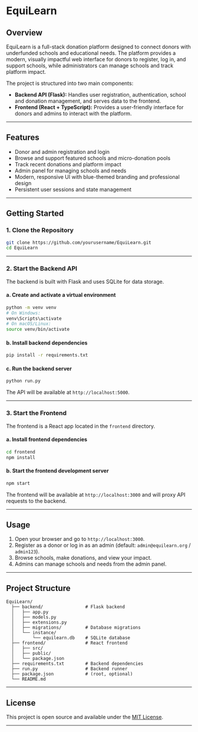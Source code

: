 # EquiLearn

## Overview

EquiLearn is a full-stack donation platform designed to connect donors with underfunded schools and educational needs. The platform provides a modern, visually impactful web interface for donors to register, log in, and support schools, while administrators can manage schools and track platform impact.

The project is structured into two main components:
- **Backend API (Flask):** Handles user registration, authentication, school and donation management, and serves data to the frontend.
- **Frontend (React + TypeScript):** Provides a user-friendly interface for donors and admins to interact with the platform.

---

## Features

- Donor and admin registration and login
- Browse and support featured schools and micro-donation pools
- Track recent donations and platform impact
- Admin panel for managing schools and needs
- Modern, responsive UI with blue-themed branding and professional design
- Persistent user sessions and state management

---

## Getting Started

### 1. Clone the Repository

```bash
git clone https://github.com/yourusername/EquiLearn.git
cd EquiLearn
```

---

### 2. Start the Backend API

The backend is built with Flask and uses SQLite for data storage.

#### a. Create and activate a virtual environment

```bash
python -m venv venv
# On Windows:
venv\Scripts\activate
# On macOS/Linux:
source venv/bin/activate
```

#### b. Install backend dependencies

```bash
pip install -r requirements.txt
```

#### c. Run the backend server

```bash
python run.py
```

The API will be available at `http://localhost:5000`.

---

### 3. Start the Frontend

The frontend is a React app located in the `frontend` directory.

#### a. Install frontend dependencies

```bash
cd frontend
npm install
```

#### b. Start the frontend development server

```bash
npm start
```

The frontend will be available at `http://localhost:3000` and will proxy API requests to the backend.

---

## Usage

1. Open your browser and go to `http://localhost:3000`.
2. Register as a donor or log in as an admin (default: `admin@equilearn.org` / `admin123`).
3. Browse schools, make donations, and view your impact.
4. Admins can manage schools and needs from the admin panel.

---

## Project Structure

```
EquiLearn/
  ├── backend/                # Flask backend
  │   ├── app.py
  │   ├── models.py
  │   ├── extensions.py
  │   ├── migrations/         # Database migrations
  │   └── instance/
  │       └── equilearn.db    # SQLite database
  ├── frontend/               # React frontend
  │   ├── src/
  │   ├── public/
  │   └── package.json
  ├── requirements.txt        # Backend dependencies
  ├── run.py                  # Backend runner
  ├── package.json            # (root, optional)
  └── README.md
```

---

## License

This project is open source and available under the [MIT License](LICENSE).

--- 